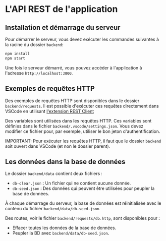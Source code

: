 # L'API REST de l'application

## Installation et démarrage du serveur

Pour démarrer le serveur, vous devez exécuter les commandes suivantes à la racine du dossier `backend`:

```bash
npm install
npm start
```

Une fois le serveur démarré, vous pouvez accéder à l'application à l'adresse `http://localhost:3000`.

## Exemples de requêtes HTTP

Des exemples de requêtes HTTP sont disponibles dans le dossier `backend/requests`. Il est possible d'exécuter ces requêtes directement dans VSCode en utilisant [l'extension REST Client](https://marketplace.visualstudio.com/items?itemName=humao.rest-client)

Des variables sont utilisées dans les requêtes HTTP. Ces variables sont définies dans le fichier `backend/.vscode/settings.json`. Vous devez modifier ce fichier pour, par exemple, utiliser le bon jeton d'authentification.

IMPORTANT: Pour exécuter les requêtes HTTP, il faut que le dossier `backend` soit ouvert dans VSCode (et non le dossier parent).

## Les données dans la base de données

Le dossier `backend/data` contient deux fichiers :

- `db-clear.json` : Un fichier qui ne contient aucune donnée.
- `db-seed.json` : Des données qui peuvent être utilisées pour peupler la base de données.

À chaque démarrage du serveur, la base de données est réinitialisée avec le contenu du fichier `backend/data/db-seed.json`.

Des routes, voir le fichier `backend/requests/db.http`, sont disponibles pour :

- Effacer toutes les données de la base de données.
- Peupler la BD avec `backend/data/db-seed.json`.
